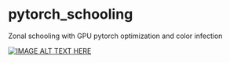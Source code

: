 # pytorch_schooling
Zonal schooling with GPU pytorch optimization and color infection

[![IMAGE ALT TEXT HERE](https://img.youtube.com/vi/xY-qntHqM64/0.jpg)](https://www.youtube.com/watch?v=xY-qntHqM64)
